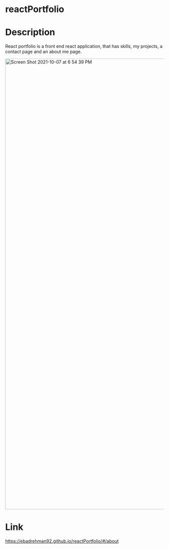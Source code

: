 # reactPortfolio

# Description
React portfolio is a front end react application, that has skills, my projects, a contact page and an about me page.

<img width="1432" alt="Screen Shot 2021-10-07 at 6 54 39 PM" src="https://user-images.githubusercontent.com/64440230/136473141-8d9c160b-4077-4d0b-9075-3a8dba7e29d5.png">

# Link
https://ebadrehman92.github.io/reactPortfolio/#/about
